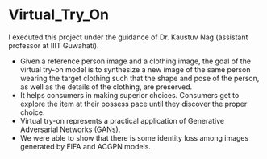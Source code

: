 # Virtual_Try_On
I executed this project under the guidance of Dr. Kaustuv Nag (assistant professor at IIIT Guwahati).
- Given a reference person image and a clothing image, the goal of the virtual try-on model is to
synthesize a new image of the same person wearing the target clothing such that the shape and
pose of the person, as well as the details of the clothing, are preserved.
- It helps consumers in making superior choices. Consumers get to explore the item at their possess
pace until they discover the proper choice.
- Virtual try-on represents a practical application of Generative Adversarial Networks (GANs).
- We were able to show that there is some identity loss among images generated by FIFA and ACGPN models.

